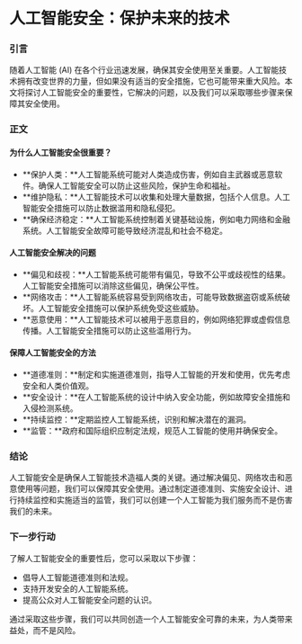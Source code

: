 # 人工智能安全：保护未来的技术

### 引言

随着人工智能 (AI) 在各个行业迅速发展，确保其安全使用至关重要。人工智能技术拥有改变世界的力量，但如果没有适当的安全措施，它也可能带来重大风险。本文将探讨人工智能安全的重要性，它解决的问题，以及我们可以采取哪些步骤来保障其安全使用。

### 正文

#### 为什么人工智能安全很重要？

* **保护人类：**人工智能系统可能对人类造成伤害，例如自主武器或恶意软件。确保人工智能安全可以防止这些风险，保护生命和福祉。
* **维护隐私：**人工智能技术可以收集和处理大量数据，包括个人信息。人工智能安全措施可以防止数据滥用和隐私侵犯。
* **确保经济稳定：**人工智能系统控制着关键基础设施，例如电力网络和金融系统。人工智能安全故障可能导致经济混乱和社会不稳定。

#### 人工智能安全解决的问题

* **偏见和歧视：**人工智能系统可能带有偏见，导致不公平或歧视性的结果。人工智能安全措施可以消除这些偏见，确保公平性。
* **网络攻击：**人工智能系统容易受到网络攻击，可能导致数据盗窃或系统破坏。人工智能安全措施可以保护系统免受这些威胁。
* **恶意使用：**人工智能技术可以被用于恶意目的，例如网络犯罪或虚假信息传播。人工智能安全措施可以防止这些滥用行为。

#### 保障人工智能安全的方法

* **道德准则：**制定和实施道德准则，指导人工智能的开发和使用，优先考虑安全和人类价值观。
* **安全设计：**在人工智能系统的设计中纳入安全功能，例如故障安全措施和入侵检测系统。
* **持续监控：**定期监控人工智能系统，识别和解决潜在的漏洞。
* **监管：**政府和国际组织应制定法规，规范人工智能的使用并确保安全。

### 结论

人工智能安全是确保人工智能技术造福人类的关键。通过解决偏见、网络攻击和恶意使用等问题，我们可以保障其安全使用。通过制定道德准则、实施安全设计、进行持续监控和实施适当的监管，我们可以创建一个人工智能为我们服务而不是伤害我们的未来。

### 下一步行动

了解人工智能安全的重要性后，您可以采取以下步骤：

* 倡导人工智能道德准则和法规。
* 支持开发安全的人工智能系统。
* 提高公众对人工智能安全问题的认识。

通过采取这些步骤，我们可以共同创造一个人工智能安全可靠的未来，为人类带来益处，而不是风险。

